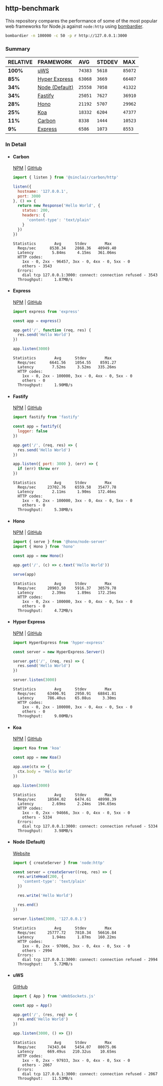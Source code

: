 ## http-benchmark

This repository compares the performance of some of the most popular web frameworks for Node.js against `node:http` using [bombardier](https://github.com/codesenberg/bombardier).

```bash
bombardier -n 100000 -c 50 -p r http://127.0.0.1:3000
```

### Summary

| RELATIVE | FRAMEWORK | AVG | STDDEV | MAX |
| :--- | :--- | :--- | :--- | :--- |
| **100%** | [uWS](#uws) | `74383` | `5618` | `85072` |
| **85%** | [Hyper Express](#hyper-express) | `63068` | `3669` | `66407` |
| **34%** | [Node (Default)](#node-default) | `25558` | `7058` | `41322` |
| **34%** | [Fastify](#fastify) | `25051` | `7627` | `36910` |
| **28%** | [Hono](#hono) | `21192` | `5707` | `29962` |
| **25%** | [Koa](#koa) | `18332` | `6204` | `47377` |
| **11%** | [Carbon](#carbon) | `8338` | `1444` | `10523` |
| **9%** | [Express](#express) | `6586` | `1073` | `8553` |


### In Detail

- #### Carbon
  [NPM](https://npmjs.com/@sinclair/carbon) | [GitHub](https://github.com/sinclairzx81/carbon)
  ```js
  import { listen } from '@sinclair/carbon/http'

  listen({
    hostname: '127.0.0.1',
    port: 3000
  }, () => {
    return new Response('Hello World', {
      status: 200,
      headers: {
        'content-type': 'text/plain'
      }
    })
  })
  ```

  ```
  Statistics        Avg      Stdev        Max
    Reqs/sec      8538.34    2868.36   40949.40
    Latency        5.84ms     4.15ms   361.06ms
    HTTP codes:
      1xx - 0, 2xx - 96457, 3xx - 0, 4xx - 0, 5xx - 0
      others - 3543
    Errors:
      dial tcp 127.0.0.1:3000: connect: connection refused - 3543
    Throughput:     1.87MB/s
  ```

- #### Express
  [NPM](https://npmjs.com/express) | [GitHub](https://github.com/expressjs/express)
  ```js
  import express from 'express'

  const app = express()

  app.get('/', function (req, res) {
    res.send('Hello World')
  })

  app.listen(3000)
  ```

  ```
  Statistics        Avg      Stdev        Max
    Reqs/sec      6641.56    1054.55    8591.27
    Latency        7.52ms     3.52ms   335.26ms
    HTTP codes:
      1xx - 0, 2xx - 100000, 3xx - 0, 4xx - 0, 5xx - 0
      others - 0
    Throughput:     1.90MB/s
  ```

- #### Fastify
  [NPM](https://npmjs.com/fastify) | [GitHub](https://github.com/fastify/fastify)
  ```js
  import fastify from 'fastify'

  const app = fastify({
    logger: false
  })

  app.get('/', (req, res) => {
    res.send('Hello World')
  })

  app.listen({ port: 3000 }, (err) => {
    if (err) throw err
  })
  ```

  ```
  Statistics        Avg      Stdev        Max
    Reqs/sec     23702.76    6559.58   35477.78
    Latency        2.11ms     1.90ms   172.46ms
    HTTP codes:
      1xx - 0, 2xx - 100000, 3xx - 0, 4xx - 0, 5xx - 0
      others - 0
    Throughput:     5.38MB/s
  ```

- #### Hono
  [NPM](https://npmjs.com/hono) | [GitHub](https://github.com/honojs/hono)
  ```js
  import { serve } from '@hono/node-server'
  import { Hono } from 'hono'

  const app = new Hono()

  app.get('/', (c) => c.text('Hello World'))

  serve(app)
  ```

  ```
  Statistics        Avg      Stdev        Max
    Reqs/sec     20903.50    5916.37   30579.78
    Latency        2.39ms     1.89ms   172.25ms
    HTTP codes:
      1xx - 0, 2xx - 100000, 3xx - 0, 4xx - 0, 5xx - 0
      others - 0
    Throughput:     4.72MB/s
  ```

- #### Hyper Express
  [NPM](https://npmjs.com/hyper-express) | [GitHub](https://github.com/kartikk221/hyper-express)
  ```js
  import HyperExpress from 'hyper-express'

  const server = new HyperExpress.Server()

  server.get('/', (req, res) => {
    res.send('Hello World')
  })

  server.listen(3000)
  ```

  ```
  Statistics        Avg      Stdev        Max
    Reqs/sec     63406.91    2950.91   68841.81
    Latency      786.40us    65.08us     3.30ms
    HTTP codes:
      1xx - 0, 2xx - 100000, 3xx - 0, 4xx - 0, 5xx - 0
      others - 0
    Throughput:     9.00MB/s
  ```

- #### Koa
  [NPM](https://npmjs.com/koa) | [GitHub](https://github.com/koajs/koa)
  ```js
  import Koa from 'koa'

  const app = new Koa()

  app.use(ctx => {
    ctx.body = 'Hello World'
  })

  app.listen(3000)
  ```

  ```
  Statistics        Avg      Stdev        Max
    Reqs/sec     18584.02    6474.61   48998.39
    Latency        2.69ms     2.24ms   194.65ms
    HTTP codes:
      1xx - 0, 2xx - 94666, 3xx - 0, 4xx - 0, 5xx - 0
      others - 5334
    Errors:
      dial tcp 127.0.0.1:3000: connect: connection refused - 5334
    Throughput:     3.98MB/s
  ```

- #### Node (Default)
  [Website](https://nodejs.org/api/http.html)
  ```js
  import { createServer } from 'node:http'

  const server = createServer((req, res) => {
    res.writeHead(200, {
      'content-type': 'text/plain'
    })

    res.write('Hello World')

    res.end()
  })

  server.listen(3000, '127.0.0.1')
  ```

  ```
  Statistics        Avg      Stdev        Max
    Reqs/sec     25777.72    7810.34   56616.84
    Latency        1.94ms     1.87ms   160.22ms
    HTTP codes:
      1xx - 0, 2xx - 97006, 3xx - 0, 4xx - 0, 5xx - 0
      others - 2994
    Errors:
      dial tcp 127.0.0.1:3000: connect: connection refused - 2994
    Throughput:     5.72MB/s
  ```

- #### uWS
  [GitHub](https://github.com/uNetworking/uWebSockets.js)
  ```js
  import { App } from 'uWebSockets.js'

  const app = App()

  app.get('/', (res, req) => {
    res.end('Hello World')
  })

  app.listen(3000, () => {})
  ```

  ```
  Statistics        Avg      Stdev        Max
    Reqs/sec     74343.04    5454.07   80075.06
    Latency      669.49us   210.32us    10.65ms
    HTTP codes:
      1xx - 0, 2xx - 97933, 3xx - 0, 4xx - 0, 5xx - 0
      others - 2067
    Errors:
      dial tcp 127.0.0.1:3000: connect: connection refused - 2067
    Throughput:    11.53MB/s
  ```


